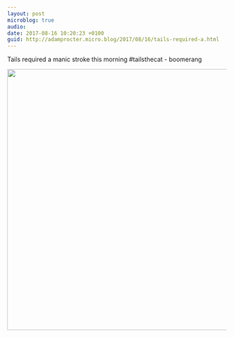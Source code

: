 ```yaml
---
layout: post
microblog: true
audio: 
date: 2017-08-16 10:20:23 +0100
guid: http://adamprocter.micro.blog/2017/08/16/tails-required-a.html
---
```

Tails required a manic stroke this morning #tailsthecat - boomerang

<img src="http://discursive.adamprocter.co.uk/uploads/2017/ad08aa162a.jpg" width="600" height="600" />
